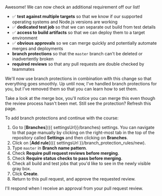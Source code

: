 Awesome! We can now check an additional requirement off our list!

- :white_check_mark: **test against multiple targets** so that we know if our supported operating systems and Node.js versions are working
- :white_check_mark: **dedicated test job** so that we can separate out build from test details
- :white_check_mark: **access to build artifacts** so that we can deploy them to a target environment
- :white_check_mark: **obvious approvals** so we can merge quickly and potentially automate merges and deployments
- **branch protections** so that the `master` branch can't be deleted or inadvertently broken
- **required reviews** so that any pull requests are double checked by teammates

We'll now use branch protections in combination with this change so that everything goes smoothly. Up until now, I've handled branch protections for you, but I've removed them so that you can learn how to set them. 

Take a look at the merge box, you'll notice you can merge this even though the review process hasn't been met. Still see the protection? Refresh this page. 

To add branch protections and continue with the course:
1. Go to [**Branches**]({{ settingsUrl}}/branches) settings. You can navigate to that page manually by clicking on the right-most tab in the top of the repository called **Settings** and then clicking on **Branches**.
1. Click on [**Add rule**]({{ settingsUrl }}/branch_protection_rules/new).
1. Type `master` in **Branch name pattern**.
1. Check **Require pull request reviews before merging**.
1. Check **Require status checks to pass before merging**. 
1. Check all build and test jobs that you'd like to see in the newly visible gray box.  
1. Click **Create**.
1. Return to this pull request, and approve the requested review.

I'll respond when I receive an approval from your pull request review. 